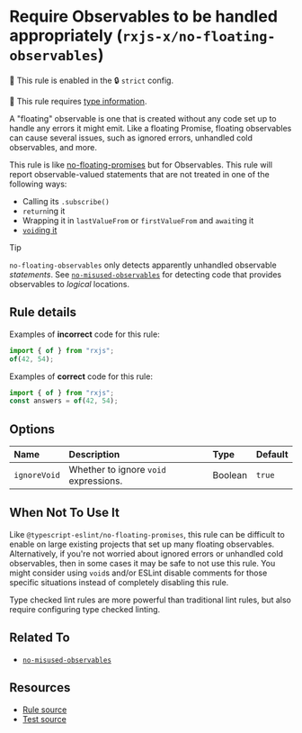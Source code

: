 # Require Observables to be handled appropriately (`rxjs-x/no-floating-observables`)

💼 This rule is enabled in the 🔒 `strict` config.

💭 This rule requires [type information](https://typescript-eslint.io/linting/typed-linting).

<!-- end auto-generated rule header -->

A "floating" observable is one that is created without any code set up to handle any errors it might emit.
Like a floating Promise, floating observables can cause several issues, such as ignored errors, unhandled cold observables, and more.

This rule is like [no-floating-promises](https://typescript-eslint.io/rules/no-floating-promises/) but for Observables.
This rule will report observable-valued statements that are not treated in one of the following ways:

- Calling its `.subscribe()`
- `return`ing it
- Wrapping it in `lastValueFrom` or `firstValueFrom` and `await`ing it
- [`void`ing it](https://developer.mozilla.org/en-US/docs/Web/JavaScript/Reference/Operators/void)

> [!TIP]
> `no-floating-observables` only detects apparently unhandled observable _statements_.
> See [`no-misused-observables`](./no-misused-observables.md) for detecting code that provides observables to _logical_ locations.

## Rule details

Examples of **incorrect** code for this rule:

```ts
import { of } from "rxjs";
of(42, 54);
```

Examples of **correct** code for this rule:

```ts
import { of } from "rxjs";
const answers = of(42, 54);
```

## Options

<!-- begin auto-generated rule options list -->

| Name         | Description                           | Type    | Default |
| :----------- | :------------------------------------ | :------ | :------ |
| `ignoreVoid` | Whether to ignore `void` expressions. | Boolean | `true`  |

<!-- end auto-generated rule options list -->

## When Not To Use It

Like `@typescript-eslint/no-floating-promises`,
this rule can be difficult to enable on large existing projects that set up many floating observables.
Alternatively, if you're not worried about ignored errors or unhandled cold observables,
then in some cases it may be safe to not use this rule.
You might consider using `void`s and/or ESLint disable comments for those specific situations
instead of completely disabling this rule.

Type checked lint rules are more powerful than traditional lint rules, but also require configuring type checked linting.

## Related To

- [`no-misused-observables`](./no-misused-observables.md)

## Resources

- [Rule source](https://github.com/JasonWeinzierl/eslint-plugin-rxjs-x/blob/main/src/rules/no-floating-observables.ts)
- [Test source](https://github.com/JasonWeinzierl/eslint-plugin-rxjs-x/blob/main/tests/rules/no-floating-observables.test.ts)
